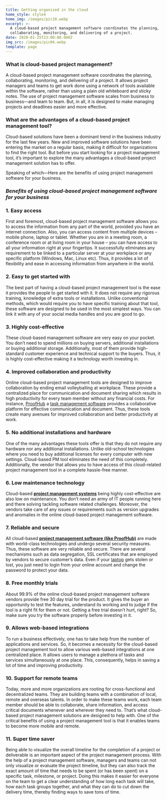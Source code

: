 ```yaml
---
title: Getting organized in the cloud
home_style: style4
home_img: /images/pic10.webp
excerpt: >-
  A cloud-based project management software coordinates the planning,
  collaborating, monitoring, and delivering of a project.
date: 2020-01-25T23:00:00.000Z
img_src: /images/pic04.webp
template: page
---
```

### **What is cloud-based project management?**

A cloud-based project management software coordinates the planning, collaborating, monitoring, and delivering of a project. It allows project managers and teams to get work done using a network of tools available within the software, rather than using a plain old whiteboard and sticky notes. The use of project management software scales from business to business—and team to team. But, in all, it is designed to make managing projects and deadlines easier and more effective.

### **What are the advantages of a cloud-based project management tool?**

Cloud-based solutions have been a dominant trend in the business industry for the last few years. New and improved software solutions have been entering the market on a regular basis, making it difficult for organizations to find the right tool. But before you start looking for a project management tool, it’s important to explore the many advantages a cloud-based project management solution has to offer.

Speaking of which—Here are the benefits of using project management software for your business.

### *Benefits of using cloud-based project management software for your business*

### 1. Easy access

First and foremost, cloud-based project management software allows you to access the information from any part of the world, provided you have an internet connection. Also, you can access content from multiple devices – mobile phone, laptop or tablet. Whether you are in a meeting room, a conference room or at living room in your house – you can have access to all your information right at your fingertips. It successfully eliminates any requirement to be linked to a particular server at your workplace or any specific platform (Windows, Mac, Linux etc). Thus, it provides a lot of flexibility and ease in accessing information from anywhere in the world.

### 2. Easy to get started with

The best part of having a cloud-based project management tool is the ease it provides the people to get started with it. It does not require any rigorous training, knowledge of extra tools or installations. Unlike conventional methods, which would require you to have specific training about that tool, these software are designed to be used in the most simplest ways. You can link it with any of your social media handles and you are good to go.

### 3. Highly cost-effective

These cloud-based management software are very easy on your pocket. You don’t need to spend millions on buying servers, additional installations or buying additional storage. Additionally, most of them provide high-standard customer experience and technical support to the buyers. Thus, it is highly cost-effective making it a technology worth investing in.

### 4. Improved collaboration and productivity

Online cloud-based project management tools are designed to improve collaboration by ending email volleyballing at workplace. These provide a centralized place for communication and document sharing which results in high productivity for every team member without any financial costs. For instance, [ProofHub](https://www.proofhub.com/) a [task management software](https://www.proofhub.com/features/task-management-software) provides a collaborative platform for effective communication and document. Thus, these tools create many avenues for improved collaboration and better productivity at work.

### 5. No additional installations and hardware

One of the many advantages these tools offer is that they do not require any hardware nor any additional installations. Unlike old-school technologies where you need to buy additional licenses for every computer with new settings. Cloud-based PM tool eliminates the need of this completely. Additionally, the vendor that allows you to have access of this cloud-related project management tool in a complete hassle-free manner.

### 6. Low maintenance technology

Cloud-based **[project management systems](https://www.proofhub.com/articles/project-management-system)** being highly cost-effective are also low on maintenance. You don’t need an army of IT people running here and there solving tackling software related challenges. Moreover, the vendors take care of any issues or requirements such as version upgrades and anomalies in the online cloud-based project management software.

### 7. Reliable and secure

All cloud-based **[project management software (like ProofHub)](https://www.proofhub.com/project-management-software)** are made with world-class technologies and undergo several security measures. Thus, these software are very reliable and secure. There are several mechanisms such as data segregation, SSL certificates that are employed by vendors to secure customer’s data. Even if your [laptop](http://www.edsmart.org/online-colleges-offer-laptops/) gets stolen or lost, you just need to login from your online account and change the password to protect your data.

### 8. Free monthly trials

About 99.9% of the online cloud-based project management software vendors provide free 30 day trial for the product. It gives the buyer an opportunity to test the features, understand its working and to judge if the tool is a right fit for them or not. Getting a free trial doesn’t hurt, right? So, make sure you try the software properly before investing in it.

### 9. Allows web-based integrations

To run a business effectively, one has to take help from the number of applications and services. So, it becomes a necessity for the cloud-based project management tool to allow various web-based integrations at one centralized place. It allows users to manage a plethora of tasks and services simultaneously at one place. This, consequently, helps in saving a lot of time and improving productivity.

### **10. Support for remote teams**

Today, more and more organizations are rooting for cross-functional and decentralized teams. They are building teams with a combination of local, remote and overseas talents. In order to make these teams work, each team member should be able to collaborate, share information, and access critical documents whenever and wherever they need to. That’s what cloud-based project management solutions are designed to help with. One of the critical benefits of using a project management tool is that it enables teams to become more mobile and remote.

### **11. Super time saver**

Being able to visualize the overall timeline for the completion of a project or deliverable is an important aspect of the project management process. With the help of a project management software, managers and teams can not only visualize or evaluate the project timeline, but they can also track the exact amount of time that needs to be spent (or has been spent) on a specific task, milestone, or project. Doing this makes it easier for everyone on the team to get a clear understanding of how long each task will take, how each task groups together, and what they can do to cut down the delivery time, thereby finding ways to save tons of time.
